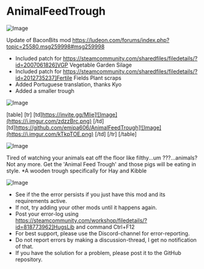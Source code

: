 # AnimalFeedTrough

![Image](https://i.imgur.com/buuPQel.png)

Update of BaconBits mod
https://ludeon.com/forums/index.php?topic=25580.msg259998#msg259998
	
- Included patch for https://steamcommunity.com/sharedfiles/filedetails/?id=2007061826]VGP Vegetable Garden Silage
- Included patch for https://steamcommunity.com/sharedfiles/filedetails/?id=2012735237]Fertile Fields Plant scraps
- Added Portuguese translation, thanks Kyo
- Added a smaller trough

![Image](https://i.imgur.com/pufA0kM.png)


[table]
	[tr]
		[td]https://invite.gg/Mlie]![Image](https://i.imgur.com/zdzzBrc.png)
[/td]
		[td]https://github.com/emipa606/AnimalFeedTrough]![Image](https://i.imgur.com/kTkpTOE.png)
[/td]
	[/tr]
[/table]
	
![Image](https://i.imgur.com/Z4GOv8H.png)


Tired of watching your animals eat off the floor like filthy...um ???...animals?
Not any more. Get the 'Animal Feed Trough' and those pigs will be eating in style.
*A wooden trough specifically for Hay and Kibble


![Image](https://i.imgur.com/PwoNOj4.png)



-  See if the the error persists if you just have this mod and its requirements active.
-  If not, try adding your other mods until it happens again.
-  Post your error-log using https://steamcommunity.com/workshop/filedetails/?id=818773962]HugsLib and command Ctrl+F12
-  For best support, please use the Discord-channel for error-reporting.
-  Do not report errors by making a discussion-thread, I get no notification of that.
-  If you have the solution for a problem, please post it to the GitHub repository.



